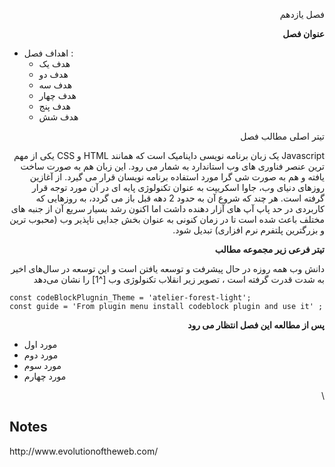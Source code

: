 <!-- Copy and paste the converted output. -->


<p dir="rtl">
فصل یازدهم</p>


<p dir="rtl">
 </p>


<p dir="rtl">
<strong>عنوان فصل</strong></p>




*   اهداف فصل :‌ 
    *   هدف یک
    *   هدف دو 
    *   هدف سه
    *   هدف چهار
    *   هدف پنج
    *   هدف شش

<p dir="rtl">
</p>


<p dir="rtl">
تیتر اصلی مطالب فصل</p>


<p dir="rtl">
Javascript یک زبان برنامه نویسی داینامیک است که همانند HTML و CSS یکی از مهم ترین عنصر فناوری های وب استاندارد به شمار می رود. این زبان هم به صورت ساخت یافته و هم به صورت شی گرا مورد استفاده برنامه نویسان قرار می گیرد. از آغازین روزهای دنیای وب، جاوا اسکریپت به عنوان تکنولوژی پایه ای در آن مورد توجه قرار گرفته است. هر چند که شروع آن به حدود 2 دهه قبل باز می گردد، به روزهایی که کاربردی در حد پاپ آپ های آزار دهنده داشت اما اکنون رشد بسیار سریع آن از جنبه های مختلف باعث شده است تا در زمان کنونی به عنوان بخش جدایی ناپذیر وب (محبوب ترین و بزرگترین پلتفرم نرم افزاری) تبدیل شود.</p>


<p dir="rtl">
<strong>تیتر فرعی زیر مجموعه مطالب</strong></p>


<p dir="rtl">
دانش وب همه روزه در حال پیشرفت و توسعه یافتن است و این توسعه در سال‌های اخیر به شدت قدرت گرفته است ، تصویر زیر انقلاب تکنولوژی وب [^1] را نشان می‌دهد


```
const codeBlockPlugnin_Theme = 'atelier-forest-light';
const guide = 'From plugin menu install codeblock plugin and use it' ;
```


<p dir="rtl">
</p>


<p dir="rtl">
<strong>پس از مطالعه این فصل انتظار می رود </strong></p>




*   مورد اول
*   مورد دوم
*   مورد سوم
*   مورد چهارم

<p dir="rtl">
 \
</p>



<!-- Footnotes themselves at the bottom. -->
## Notes

[^1]:
<p>
     http://www.evolutionoftheweb.com/</p>

